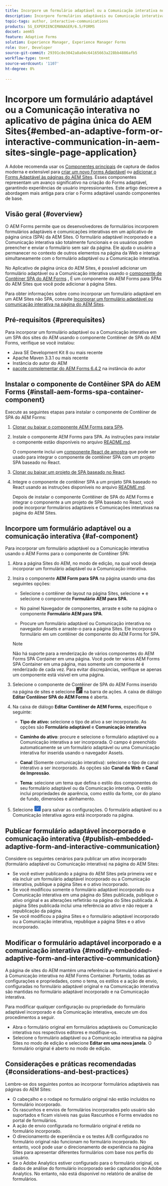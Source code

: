 ```yaml
---
title: Incorpore um formulário adaptável ou a Comunicação interativa no aplicativo de página única do AEM Sites
description: Incorpore formulários adaptáveis ou Comunicação interativa nas páginas do AEM Sites. Os usuários podem preencher e enviar formulários sem sair da página Sites.
topic-tags: author, interactive-communications
products: SG_EXPERIENCEMANAGER/6.5/FORMS
docset: aem65
feature: Adaptive Forms
solution: Experience Manager, Experience Manager Forms
role: User, Developer
source-git-commit: 29391c8e3042a8a04c64165663a228bb4886afb5
workflow-type: tm+mt
source-wordcount: '1107'
ht-degree: 0%

---
```


# Incorpore um formulário adaptável ou a Comunicação interativa no aplicativo de página única do AEM Sites{#embed-an-adaptive-form-or-interactive-communication-in-aem-sites-single-page-application}

A Adobe <span class="preview"> recomenda usar os [Componentes principais](https://experienceleague.adobe.com/docs/experience-manager-core-components/using/adaptive-forms/introduction.html?lang=pt-BR) de captura de dados moderna e extensível para [criar um novo Forms Adaptável](/help/forms/using/create-an-adaptive-form-core-components.md) ou [adicionar o Forms Adaptável às páginas do AEM Sites](/help/forms/using/create-or-add-an-adaptive-form-to-aem-sites-page.md). Esses componentes representam um avanço significativo na criação do Forms adaptável, garantindo experiências de usuário impressionantes. Este artigo descreve a abordagem mais antiga para criar o Forms adaptável usando componentes de base. </span>

## Visão geral {#overview}

O AEM Forms permite que os desenvolvedores de formulários incorporem formulários adaptáveis e comunicações interativas em um aplicativo de página única (SPA) da AEM Sites. O formulário adaptável incorporado e a Comunicação interativa são totalmente funcionais e os usuários podem preencher e enviar o formulário sem sair da página. Ele ajuda o usuário a permanecer no contexto de outros elementos na página da Web e interagir simultaneamente com o formulário adaptável ou a Comunicação interativa.

No Aplicativo de página única do AEM Sites, é possível adicionar um formulário adaptável ou a Comunicação interativa usando o [componente de Contêiner SPA do AEM Forms](../../forms/using/embed-adaptive-form-aem-sites-spa.md#af-component) [.](../../forms/using/embed-adaptive-form-aem-sites-spa.md#af-component) É um componente do AEM Forms para SPAs do AEM Sites que você pode adicionar à página Sites.

Para obter informações sobre como incorporar um formulário adaptável em um AEM Sites não SPA, consulte [Incorporar um formulário adaptável ou comunicação interativa na página do AEM Sites](/help/forms/using/embed-adaptive-form-aem-sites.md).

## Pré-requisitos {#prerequisites}

Para incorporar um formulário adaptável ou a Comunicação interativa em um SPA dos sites do AEM usando o componente Contêiner de SPA do AEM Forms, verifique se você instalou:

* Java SE Development Kit 8 ou mais recente
* Apache Maven 3.3.1 ou mais recente
* Instância do autor do AEM
* [pacote complementar do AEM Forms 6.4.2](https://helpx.adobe.com/aem-forms/kb/aem-forms-releases.html) na instância do autor

## Instalar o componente de Contêiner SPA do AEM Forms {#install-aem-forms-spa-container-component}

Execute as seguintes etapas para instalar o componente de Contêiner de SPA do AEM Forms:

1. [Clonar ou baixar o componente AEM Forms para SPA](https://github.com/Adobe-Marketing-Cloud/aem-forms/tree/master/forms-spa).
1. Instale o componente AEM Forms para SPA. As instruções para instalar o componente estão disponíveis no arquivo [README.md](https://github.com/Adobe-Marketing-Cloud/aem-forms/tree/master/forms-spa#aem-form-component).

   O componente inclui um [componente React de amostra](https://github.com/Adobe-Marketing-Cloud/aem-forms/tree/master/forms-spa/react-component) que pode ser usado para integrar o componente de contêiner SPA com um projeto SPA baseado no React.

1. [Clonar ou baixar um projeto de SPA baseado no React](https://github.com/adobe/aem-sample-we-retail-journal).
1. Integre o componente de contêiner SPA a um projeto SPA baseado no React usando as instruções disponíveis no arquivo [README.md](https://github.com/Adobe-Marketing-Cloud/aem-forms/tree/master/forms-spa/react-component#aem-form-react-component-for-spa---editor).

   Depois de instalar o componente Contêiner de SPA do AEM Forms e integrar o componente a um projeto de SPA baseado no React, você pode incorporar formulários adaptáveis e Comunicações interativas na página do AEM Sites.

## Incorpore um formulário adaptável ou a comunicação interativa {#af-component}

Para incorporar um formulário adaptável ou a Comunicação interativa usando o AEM Forms para o componente de Contêiner SPA:

1. Abra a página Sites do AEM, no modo de edição, na qual você deseja incorporar um formulário adaptável ou a Comunicação interativa.
1. Insira o componente **AEM Form para SPA** na página usando uma das seguintes opções:

   * Selecione o contêiner de layout na página Sites, selecione **+** e selecione o componente **Formulário AEM para SPA**.

   * No painel Navegador de componentes, arraste e solte na página o componente **Formulário AEM para SPA**.
   * Procure um formulário adaptável ou Comunicação interativa no navegador Assets e arraste-o para a página Sites. Ele incorpora o formulário em um contêiner de componente do AEM Forms for SPA.

   >[!NOTE]
   >
   >Não há suporte para a renderização de vários componentes do AEM Forms SPA Container em uma página. Você pode ter vários AEM Forms SPA Container em uma página, mas somente um componente é renderizado de cada vez. Para evitar discrepâncias, verifique se apenas um componente está visível em uma página.

1. Selecione o componente de Contêiner de SPA do AEM Forms inserido na página de sites e selecione ![settings_icon](assets/settings_icon.png) na barra de ações. A caixa de diálogo **Editar Contêiner SPA do AEM Forms** é aberta.
1. Na caixa de diálogo **Editar Contêiner de AEM Forms**, especifique o seguinte:

   * **Tipo de ativo:** selecione o tipo de ativo a ser incorporado. As opções são **Formulário adaptável** e **Comunicação interativa**

   * **Caminho do ativo**: procure e selecione o formulário adaptável ou a Comunicação interativa a ser incorporada. O campo é preenchido automaticamente se um formulário adaptável ou uma Comunicação interativa for inserida usando o navegador Assets.
   * **Canal** (Somente comunicação interativa): selecione o tipo de canal interativo a ser incorporado. As opções são **Canal da Web** e **Canal de Impressão**.

   * **Tema**: selecione um tema que defina o estilo dos componentes do seu formulário adaptável ou da Comunicação interativa. O estilo inclui propriedades de aparência, como estilo da fonte, cor do plano de fundo, dimensões e alinhamento.

1. Selecione ![done_icon](assets/done_icon.png) para salvar as configurações. O formulário adaptável ou a Comunicação interativa agora está incorporado na página.

## Publicar formulário adaptável incorporado e comunicação interativa {#publish-embedded-adaptive-form-and-interactive-communication}

Considere os seguintes cenários para publicar um ativo incorporado (formulário adaptável ou Comunicação interativa) na página do AEM Sites:

* Se você estiver publicando a página do AEM Sites pela primeira vez e ela incluir um formulário adaptável incorporado ou a Comunicação interativa, publique a página Sites e o ativo incorporado.
* Se você modificou somente o formulário adaptável incorporado ou a Comunicação interativa em uma página do Sites publicada, publique o ativo original e as alterações refletirão na página do Sites publicada. A página Sites publicada inclui uma referência ao ativo e não requer a republicação da página.
* Se você modificou a página Sites e o formulário adaptável incorporado ou a Comunicação interativa, republique a página Sites e o ativo incorporado.

## Modificar o formulário adaptável incorporado e a comunicação interativa {#modify-embedded-adaptive-form-and-interactive-communication}

A página de sites do AEM mantém uma referência ao formulário adaptável e à Comunicação interativa no AEM Forms Container. Portanto, todas as configurações e propriedades, como o tema, os estilos e a ação de envio, configuradas no formulário adaptável original e na Comunicação interativa são mantidas no formulário adaptável incorporado e na Comunicação interativa.

Para modificar qualquer configuração ou propriedade do formulário adaptável incorporado e da Comunicação interativa, execute um dos procedimentos a seguir.

* Abra o formulário original em formulários adaptáveis ou Comunicação interativa nos respectivos editores e modifique-os.
* Selecione o formulário adaptável ou a Comunicação interativa na página Sites no modo de edição e selecione **Editar em uma nova janela**. O formulário original é aberto no modo de edição.

## Considerações e práticas recomendadas {#considerations-and-best-practices}

Lembre-se dos seguintes pontos ao incorporar formulários adaptáveis nas páginas do AEM Sites:

* O cabeçalho e o rodapé no formulário original não estão incluídos no formulário incorporado.
* Os rascunhos e envios de formulários incorporados pelo usuário são suportados e ficam visíveis nas guias Rascunhos e Forms enviados no portal de formulários.
* A ação de envio configurada no formulário original é retida no formulário incorporado.
* O direcionamento de experiência e os testes A/B configurados no formulário original não funcionam no formulário incorporado. No entanto, você pode usar o direcionamento de experiência na página Sites para apresentar diferentes formulários com base nos perfis do usuário.
* Se o Adobe Analytics estiver configurado para o formulário original, os dados de análise do formulário incorporado serão capturados no Adobe Analytics. No entanto, não está disponível no relatório de análise de formulários.
